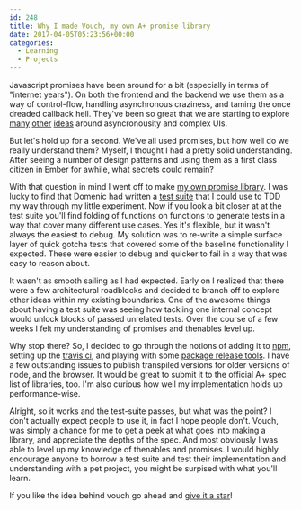 ```yaml
---
id: 248
title: Why I made Vouch, my own A+ promise library
date: 2017-04-05T05:23:56+00:00
categories:
  - Learning
  - Projects
---
```


Javascript promises have been around for a bit (especially in terms of "internet years"). On both the frontend and the backend we use them as a way of control-flow, handling asynchronous craziness, and taming the once dreaded callback hell. They've been so great that we are starting to explore [many](http://ember-concurrency.com/) [other](https://github.com/ReactiveX/rxjs) [ideas](https://github.com/mobxjs/mobx) around asyncronousity and complex UIs.

But let's hold up for a second. We've all used promises, but how well do we really understand them? Myself, I thought I had a pretty solid understanding. After seeing a number of design patterns and using them as a first class citizen in Ember for awhile, what secrets could remain?

With that question in mind I went off to make [my own promise library](http://github.com/chadian/vouch). I was lucky to find that Domenic had written a [test suite](https://github.com/promises-aplus/promises-tests) that I could use to TDD my way through my little experiment. Now if you look a bit closer at at the test suite you'll find folding of functions on functions to generate tests in a way that cover many different use cases. Yes it's flexible, but it wasn't always the easiest to debug. My solution was to re-write a simple surface layer of quick gotcha tests that covered some of the baseline functionality I expected. These were easier to debug and quicker to fail in a way that was easy to reason about.

It wasn't as smooth sailing as I had expected. Early on I realized that there were a few architectural roadblocks and decided to branch off to explore other ideas within my existing boundaries. One of the awesome things about having a test suite was seeing how tackling one internal concept would unlock blocks of passed unrelated tests. Over the course of a few weeks I felt my understanding of promises and thenables level up.

Why stop there? So, I decided to go through the notions of adding it to [npm](https://www.npmjs.com/package/vouch-promise), setting up the [travis ci](https://travis-ci.org/chadian/vouch), and playing with some [package release tools](https://github.com/webpro/release-it). I have a few outstanding issues to publish transpiled versions for older versions of node, and the browser. It would be great to submit it to the official A+ spec list of libraries, too. I'm also curious how well my implementation holds up performance-wise.

Alright, so it works and the test-suite passes, but what was the point? I don't actually expect people to use it, in fact I hope people don't. Vouch, was simply a chance for me to get a peek at what goes into making a library, and appreciate the depths of the spec. And most obviously I was able to level up my knowledge of thenables and promises. I would highly encourage anyone to borrow a test suite and test their implementation and understanding with a pet project, you might be surpised with what you'll learn.

If you like the idea behind vouch go ahead and [give it a star](http://github.com/chadian/vouch)!
